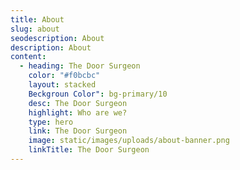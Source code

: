 ```yaml
---
title: About
slug: about
seodescription: About
description: About
content:
  - heading: The Door Surgeon
    color: "#f0bcbc"
    layout: stacked
    Beckgroun Color": bg-primary/10
    desc: The Door Surgeon
    highlight: Who are we?
    type: hero
    link: The Door Surgeon
    image: static/images/uploads/about-banner.png
    linkTitle: The Door Surgeon
---
```

